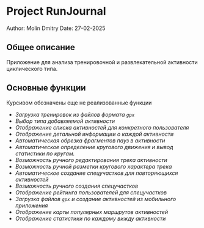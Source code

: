 # Project RunJournal

Author: Molin Dmitry
Date: 27-02-2025

## Общее описание
Приложение для анализа тренировочной и развлекательной активности циклического типа.

## Основные функции 

Курсивом обозначены еще не реализованные функции


- *Загрузка тренировок из файлов формата `gpx`*
- *Выбор типа добавляемой активности*
- *Отображение списка активностей для конкретного пользователя*
- *Отображение детальной информации о каждой активности*
- *Автоматическая обрезка фрагментов пауз в активности*
- *Автоматическое определение кругового движения и вывод статистики по кругам.*
- *Возможность ручного редактирования трека активности*
- *Возможность ручной разметки кругового характера трека*
- *Автоматическое создание спецучастков для повторяющихся активностей*
- *Возможность ручного создания спецучастков*
- *Отображение рейтинга пользователей для спецучастков*
- *Загрузка файлов `gpx` и создание активностей из мобильного приложения*
- *Отображение карты популярных маршрутов активностей*
- *Отображение статистики по каждому вижду активности*


